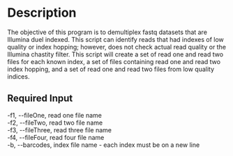# Description
The objective of this program is to demultiplex fastq datasets that are Illumina duel indexed.  This script can identify reads that had indexes of low quality or index hopping; however, does not check actual read quality or the Illumina chastity filter.  This script will create a set of read one and read two files for each known index, a set of files containing read one and read two index hopping, and a set of read one and read two files from low quality indices.  

## Required Input
-f1, --fileOne, read one file name  
-f2, --fileTwo, read two file name  
-f3, --fileThree, read three file name  
-f4, --fileFour, read four file name  
-b, --barcodes, index file name - each index must be on a new line
  
